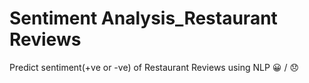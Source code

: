 # Sentiment Analysis_Restaurant Reviews
Predict sentiment(+ve or -ve) of Restaurant Reviews using NLP 😀 / 😞
